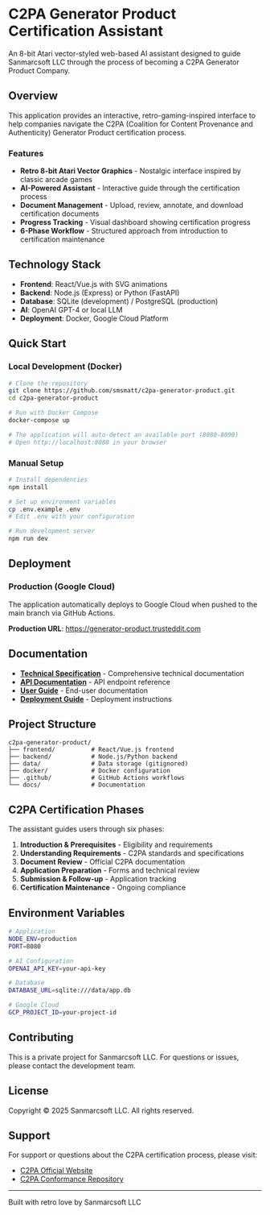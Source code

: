 # C2PA Generator Product Certification Assistant

An 8-bit Atari vector-styled web-based AI assistant designed to guide Sanmarcsoft LLC through the process of becoming a C2PA Generator Product Company.

## Overview

This application provides an interactive, retro-gaming-inspired interface to help companies navigate the C2PA (Coalition for Content Provenance and Authenticity) Generator Product certification process.

### Features

- **Retro 8-bit Atari Vector Graphics** - Nostalgic interface inspired by classic arcade games
- **AI-Powered Assistant** - Interactive guide through the certification process
- **Document Management** - Upload, review, annotate, and download certification documents
- **Progress Tracking** - Visual dashboard showing certification progress
- **6-Phase Workflow** - Structured approach from introduction to certification maintenance

## Technology Stack

- **Frontend**: React/Vue.js with SVG animations
- **Backend**: Node.js (Express) or Python (FastAPI)
- **Database**: SQLite (development) / PostgreSQL (production)
- **AI**: OpenAI GPT-4 or local LLM
- **Deployment**: Docker, Google Cloud Platform

## Quick Start

### Local Development (Docker)

```bash
# Clone the repository
git clone https://github.com/smsmatt/c2pa-generator-product.git
cd c2pa-generator-product

# Run with Docker Compose
docker-compose up

# The application will auto-detect an available port (8080-8090)
# Open http://localhost:8080 in your browser
```

### Manual Setup

```bash
# Install dependencies
npm install

# Set up environment variables
cp .env.example .env
# Edit .env with your configuration

# Run development server
npm run dev
```

## Deployment

### Production (Google Cloud)

The application automatically deploys to Google Cloud when pushed to the main branch via GitHub Actions.

**Production URL**: https://generator-product.trusteddit.com

## Documentation

- **[Technical Specification](SPEC.md)** - Comprehensive technical documentation
- **[API Documentation](docs/API.md)** - API endpoint reference
- **[User Guide](docs/USER_GUIDE.md)** - End-user documentation
- **[Deployment Guide](docs/DEPLOYMENT.md)** - Deployment instructions

## Project Structure

```
c2pa-generator-product/
├── frontend/          # React/Vue.js frontend
├── backend/           # Node.js/Python backend
├── data/              # Data storage (gitignored)
├── docker/            # Docker configuration
├── .github/           # GitHub Actions workflows
└── docs/              # Documentation
```

## C2PA Certification Phases

The assistant guides users through six phases:

1. **Introduction & Prerequisites** - Eligibility and requirements
2. **Understanding Requirements** - C2PA standards and specifications
3. **Document Review** - Official C2PA documentation
4. **Application Preparation** - Forms and technical review
5. **Submission & Follow-up** - Application tracking
6. **Certification Maintenance** - Ongoing compliance

## Environment Variables

```bash
# Application
NODE_ENV=production
PORT=8080

# AI Configuration
OPENAI_API_KEY=your-api-key

# Database
DATABASE_URL=sqlite:///data/app.db

# Google Cloud
GCP_PROJECT_ID=your-project-id
```

## Contributing

This is a private project for Sanmarcsoft LLC. For questions or issues, please contact the development team.

## License

Copyright © 2025 Sanmarcsoft LLC. All rights reserved.

## Support

For support or questions about the C2PA certification process, please visit:
- [C2PA Official Website](https://c2pa.org)
- [C2PA Conformance Repository](https://github.com/Sanmarcsoft/c2pa-org-conformance-public)

---

Built with retro love by Sanmarcsoft LLC
